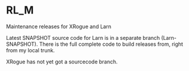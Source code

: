 # RL_M
Maintenance releases for XRogue and Larn

Latest SNAPSHOT source code for Larn is in a separate branch (Larn-SNAPSHOT).  There is the full complete code to build releases from, right from my local trunk.

XRogue has not yet got a sourcecode branch.
